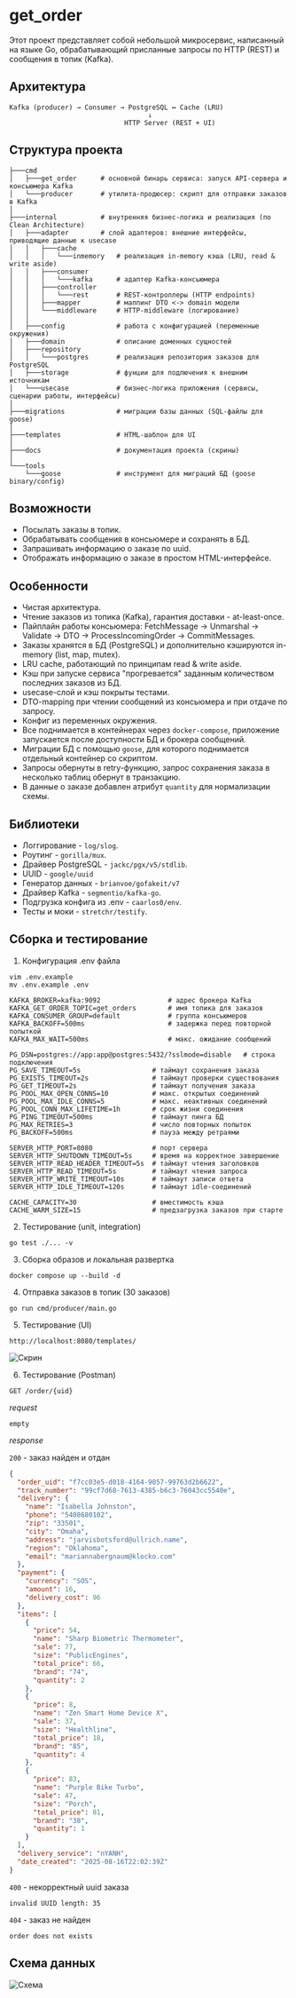 # get_order

Этот проект представляет собой небольшой микросервис, написанный на языке Go, обрабатывающий присланные запросы по HTTP (REST) и сообщения в топик (Kafka).

## Архитектура

```text
Kafka (producer) → Consumer → PostgreSQL ↔ Cache (LRU)
                                   ↓
                             HTTP Server (REST + UI)
```

## Структура проекта

```text
├───cmd
│   ├───get_order      # основной бинарь сервиса: запуск API-сервера и консьюмера Kafka
│   └───producer       # утилита-продюсер: скрипт для отправки заказов в Kafka
│
├───internal           # внутренняя бизнес-логика и реализация (по Clean Architecture)
│   ├───adapter        # слой адаптеров: внешние интерфейсы, приводящие данные к usecase
│   │   ├───cache
│   │   │   └───inmemory   # реализация in-memory кэша (LRU, read & write aside)
│   │   ├───consumer
│   │   │   └───kafka      # адаптер Kafka-консьюмера
│   │   ├───controller
│   │   │   └───rest       # REST-контроллеры (HTTP endpoints)
│   │   ├───mapper         # маппинг DTO <-> domain модели
│   │   └───middleware     # HTTP-middleware (логирование)
│   │
│   ├───config             # работа с конфигурацией (переменные окружения)
│   ├───domain             # описание доменных сущностей
│   ├───repository
│   │   └───postgres       # реализация репозитория заказов для PostgreSQL
│   ├───storage            # фунции для подлючения к внешним источникам
│   └───usecase            # бизнес-логика приложения (сервисы, сценарии работы, интерфейсы)
│
├───migrations             # миграции базы данных (SQL-файлы для goose)
│
├───templates              # HTML-шаблон для UI
│
├───docs                   # документация проекта (скрины)
│
└───tools
    └───goose              # инструмент для миграций БД (goose binary/config)
```

## Возможности

- Посылать заказы в топик.
- Обрабатывать сообщения в консьюмере и сохранять в БД.
- Запрашивать информацию о заказе по uuid.
- Отображать информацию о заказе в простом HTML-интерфейсе.

## Особенности

- Чистая архитектура.
- Чтение заказов из топика (Kafka), гарантия доставки - at-least-once.
- Пайплайн работы консьюмера: FetchMessage -> Unmarshal -> Validate -> DTO -> ProcessIncomingOrder -> CommitMessages.
- Заказы хранятся в БД (PostgreSQL) и дополнительно кэшируются in-memory (list, map, mutex).
- LRU cache, работающий по принципам read & write aside.
- Кэш при запуске сервиса "прогревается" заданным количеством последних заказов из БД.
- usecase-слой и кэш покрыты тестами.
- DTO-mapping при чтении сообщений из консьюмера и при отдаче по запросу.
- Конфиг из переменных окружения.
- Все поднимается в контейнерах через `docker-compose`, приложение запускается после доступности БД и брокера сообщений.
- Миграции БД с помощью `goose`, для которого поднимается отдельный контейнер со скриптом.
- Запросы обернуты в retry-функцию, запрос сохранения заказа в несколько таблиц обернут в транзакцию.
- В данные о заказе добавлен атрибут `quantity` для нормализации схемы.

## Библиотеки

- Логгирование - `log/slog`.
- Роутинг - `gorilla/mux`.
- Драйвер PostgreSQL - `jackc/pgx/v5/stdlib`.
- UUID - `google/uuid`
- Генератор данных - `brianvoe/gofakeit/v7`
- Драйвер Kafka - `segmentio/kafka-go`.
- Подгрузка конфига из .env - `caarlos0/env`.
- Тесты и моки - `stretchr/testify`.

## Сборка и тестирование

1. Конфигурация .env файла

```shell
vim .env.example
mv .env.example .env
```

```shell
KAFKA_BROKER=kafka:9092                 # адрес брокера Kafka
KAFKA_GET_ORDER_TOPIC=get_orders        # имя топика для заказов
KAFKA_CONSUMER_GROUP=default            # группа консьюмеров
KAFKA_BACKOFF=500ms                     # задержка перед повторной попыткой
KAFKA_MAX_WAIT=500ms                    # макс. ожидание сообщений

PG_DSN=postgres://app:app@postgres:5432/?sslmode=disable   # строка подключения
PG_SAVE_TIMEOUT=5s                  # таймаут сохранения заказа
PG_EXISTS_TIMEOUT=2s                # таймаут проверки существования
PG_GET_TIMEOUT=2s                   # таймаут получения заказа
PG_POOL_MAX_OPEN_CONNS=10           # макс. открытых соединений
PG_POOL_MAX_IDLE_CONNS=5            # макс. неактивных соединений
PG_POOL_CONN_MAX_LIFETIME=1h        # срок жизни соединения
PG_PING_TIMEOUT=500ms               # таймаут пинга БД
PG_MAX_RETRIES=3                    # число повторных попыток
PG_BACKOFF=500ms                    # пауза между ретраями

SERVER_HTTP_PORT=8080               # порт сервера
SERVER_HTTP_SHUTDOWN_TIMEOUT=5s     # время на корректное завершение
SERVER_HTTP_READ_HEADER_TIMEOUT=5s  # таймаут чтения заголовков
SERVER_HTTP_READ_TIMEOUT=5s         # таймаут чтения запроса
SERVER_HTTP_WRITE_TIMEOUT=10s       # таймаут записи ответа
SERVER_HTTP_IDLE_TIMEOUT=120s       # таймаут idle-соединений

CACHE_CAPACITY=30                   # вместимость кэша
CACHE_WARM_SIZE=15                  # предзагрузка заказов при старте
```

2. Тестирование (unit, integration)

```shell
go test ./... -v
```

3. Сборка образов и локальная развертка

```shell
docker compose up --build -d
```

4. Отправка заказов в топик (30 заказов)

```shell
go run cmd/producer/main.go
```

5. Тестирование (UI)

```text
http://localhost:8080/templates/
```

![Скрин](docs/screen1.png)

6. Тестирование (Postman)

`GET /order/{uid}`

_request_
```text
empty
```

_response_

`200` - заказ найден и отдан

```json
{
  "order_uid": "f7cc03e5-d018-4164-9057-99763d2b6622",
  "track_number": "99cf7d68-7613-4385-b6c3-76043cc5540e",
  "delivery": {
    "name": "Isabella Johnston",
    "phone": "5408680102",
    "zip": "33501",
    "city": "Omaha",
    "address": "jarvisbotsford@ullrich.name",
    "region": "Oklahoma",
    "email": "mariannabergnaum@klocko.com"
  },
  "payment": {
    "currency": "SOS",
    "amount": 16,
    "delivery_cost": 96
  },
  "items": [
    {
      "price": 54,
      "name": "Sharp Biometric Thermometer",
      "sale": 77,
      "size": "PublicEngines",
      "total_price": 66,
      "brand": "74",
      "quantity": 2
    },
    {
      "price": 8,
      "name": "Zen Smart Home Device X",
      "sale": 37,
      "size": "Healthline",
      "total_price": 18,
      "brand": "85",
      "quantity": 4
    },
    {
      "price": 83,
      "name": "Purple Bike Turbo",
      "sale": 47,
      "size": "Porch",
      "total_price": 81,
      "brand": "38",
      "quantity": 1
    }
  ],
  "delivery_service": "nYANH",
  "date_created": "2025-08-16T22:02:39Z"
}
```

`400` - некорректный uuid заказа

```text
invalid UUID length: 35
```

`404` - заказ не найден

```text
order does not exists
```

## Схема данных

![Схема](docs/screen2.png)